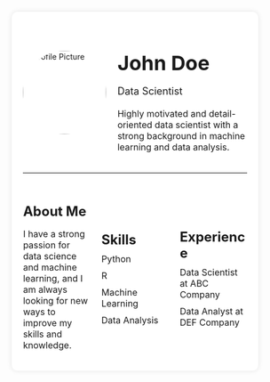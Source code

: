 <!DOCTYPE html>  
<html lang="en">  
<head>  
    <meta charset="UTF-8">  
    <meta name="viewport" content="width=device-width, initial-scale=1.0">  
    <title>Data Scientist Profile</title>  
</head>  
<body style="background-image: url('background.jpg'); background-size: cover; background-attachment: fixed;">  
    <div style="width: 80%; margin: 40px auto; background-color: #fff; padding: 20px; border-radius: 10px; box-shadow: 0 0 10px rgba(0, 0, 0, 0.1);">  
        <div style="display: flex; align-items: center; justify-content: space-between;">  
            <img src="https://w0.peakpx.com/wallpaper/981/260/HD-wallpaper-robot-in-a-cafe-ai-art.jpg" alt="Profile Picture" style="width: 150px; height: 150px; border-radius: 50%; margin-right: 20px;">  
            <div>  
                <h1 style="font-size: 36px; margin-bottom: 10px;">John Doe</h1>  
                <p style="font-size: 18px; margin-bottom: 20px;">Data Scientist</p>  
                <p style="font-size: 16px;">Highly motivated and detail-oriented data scientist with a strong background in machine learning and data analysis.</p>  
            </div>  
        </div>  
        <hr style="margin: 20px 0;">  
        <div style="display: flex; align-items: center; justify-content: space-between;">  
            <div style="width: 30%;">  
                <h2 style="font-size: 24px; margin-bottom: 10px;">About Me</h2>  
                <p style="font-size: 16px;">I have a strong passion for data science and machine learning, and I am always looking for new ways to improve my skills and knowledge.</p>  
            </div>  
            <div style="width: 30%;">  
                <h2 style="font-size: 24px; margin-bottom: 10px;">Skills</h2>  
                <ul style="list-style: none; padding: 0; margin: 0;">  
                    <li style="font-size: 16px; margin-bottom: 10px;">Python</li>  
                    <li style="font-size: 16px; margin-bottom: 10px;">R</li>  
                    <li style="font-size: 16px; margin-bottom: 10px;">Machine Learning</li>  
                    <li style="font-size: 16px; margin-bottom: 10px;">Data Analysis</li>  
                </ul>  
            </div>  
            <div style="width: 30%;">  
                <h2 style="font-size: 24px; margin-bottom: 10px;">Experience</h2>  
                <ul style="list-style: none; padding: 0; margin: 0;">  
                    <li style="font-size: 16px; margin-bottom: 10px;">Data Scientist at ABC Company</li>  
                    <li style="font-size: 16px; margin-bottom: 10px;">Data Analyst at DEF Company</li>  
                </ul>  
            </div>  
        </div>  
    </div>  
</body>  
</html>
